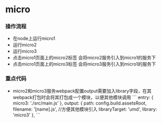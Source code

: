 # micro
<h3>操作流程</h3>
	<ul>
		<li>在node上运行micro1</li>
		<li>运行micro2</li>
		<li>运行micro3</li>
		<li>点击micro1页面上的micro2标签 会将micro2服务引入到micro1的服务下</li>
		<li>点击micro1页面上的micro3标签 会将micro3服务引入到micro1的服务下</li>
	</ul>
<h3>重点代码</h3>
<ul>
	<li>micro2和micro3服务webpack配置output需要加入library字段，在其webpack打包时会将其打包成一个模块，以便其他模块调用
		```
		entry: {
		    micro3: './src/main.js'
	    },
	    output: {
		path: config.build.assetsRoot,
		filename: '[name].js',
		//方便其他模块引入
		libraryTarget: 'umd',
		library: 'micro3'
	    },
	    ```
	</li>
</ul>
